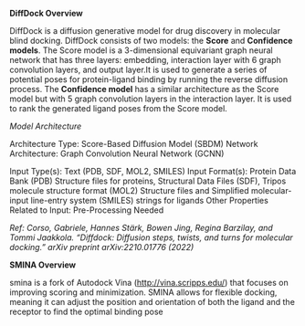 **DiffDock Overview**

DiffDock is a diffusion generative model for drug discovery in molecular blind docking. DiffDock consists of two models: the **Score** and **Confidence models**.
The Score model is a 3-dimensional equivariant graph neural network that has three layers: embedding, interaction layer with 6 graph convolution layers, and output layer.It is used to generate a series of potential poses for protein-ligand binding by running the reverse diffusion process. The **Confidence model** has a similar architecture as the Score model but with 5 graph convolution layers in the interaction layer. It is used to rank the generated ligand poses from the Score model. 

*Model Architecture* 

Architecture Type: Score-Based Diffusion Model (SBDM)
Network Architecture: Graph Convolution Neural Network (GCNN)

Input Type(s): Text (PDB, SDF, MOL2, SMILES)
Input Format(s): Protein Data Bank (PDB) Structure files for proteins, Structural Data Files (SDF), Tripos molecule structure format (MOL2) Structure files and Simplified molecular-input line-entry system (SMILES) strings for ligands
Other Properties Related to Input: Pre-Processing Needed

*Ref:  Corso, Gabriele, Hannes Stärk, Bowen Jing, Regina Barzilay, and Tommi Jaakkola. “Diffdock: Diffusion steps, twists, and turns for molecular docking.” arXiv preprint arXiv:2210.01776 (2022)*

**SMINA Overview**

smina is a fork of Autodock Vina (http://vina.scripps.edu/) that focuses on improving scoring and minimization. SMINA allows for flexible docking, meaning it can adjust the position and orientation of both the ligand and the receptor to find the optimal binding pose
